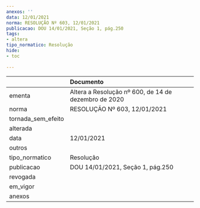 ```yaml
---
anexos: ''
data: 12/01/2021
norma: RESOLUÇÃO Nº 603, 12/01/2021
publicacao: DOU 14/01/2021, Seção 1, pág.250
tags:
- altera
tipo_normatico: Resolução
hide: 
- toc 
 
---
```


|                    | Documento                                            |
|:-------------------|:-----------------------------------------------------|
| ementa             | Altera a Resolução nº 600, de 14 de dezembro de 2020 |
| norma              | RESOLUÇÃO Nº 603, 12/01/2021                         |
| tornada_sem_efeito |                                                      |
| alterada           |                                                      |
| data               | 12/01/2021                                           |
| outros             |                                                      |
| tipo_normatico     | Resolução                                            |
| publicacao         | DOU 14/01/2021, Seção 1, pág.250                     |
| revogada           |                                                      |
| em_vigor           |                                                      |
| anexos             |                                                      |